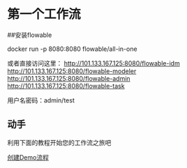 # 第一个工作流

##安装flowable

docker run -p 8080:8080 flowable/all-in-one

或者直接访问这里：
http://101.133.167.125:8080/flowable-idm
http://101.133.167.125:8080/flowable-modeler
http://101.133.167.125:8080/flowable-admin
http://101.133.167.125:8080/flowable-task

用户名密码：admin/test

## 动手
利用下面的教程开始您的工作流之旅吧

[创建Demo流程](https://documentation.flowable.com/modeler-bpmn/3.5.0/01-bpmn-sample.html)


